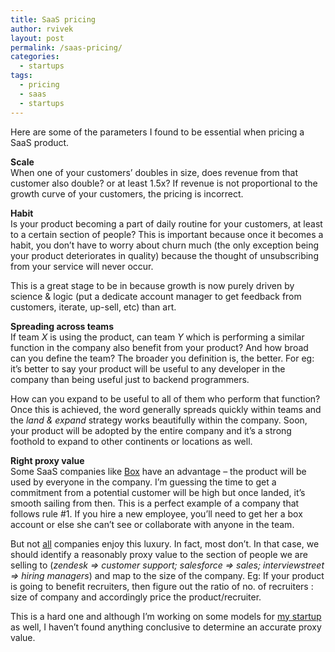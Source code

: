 ```yaml
---
title: SaaS pricing
author: rvivek
layout: post
permalink: /saas-pricing/
categories:
  - startups
tags:
  - pricing
  - saas
  - startups
---
```

Here are some of the parameters I found to be essential when pricing a SaaS product.

**Scale**  
When one of your customers&#8217; doubles in size, does revenue from that customer also double? or at least 1.5x? If revenue is not proportional to the growth curve of your customers, the pricing is incorrect.

**Habit**  
Is your product becoming a part of daily routine for your customers, at least to a certain section of people? This is important because once it becomes a habit, you don&#8217;t have to worry about churn much (the only exception being your product deteriorates in quality) because the thought of unsubscribing from your service will never occur. 

This is a great stage to be in because growth is now purely driven by science & logic (put a dedicate account manager to get feedback from customers, iterate, up-sell, etc) than art.

**Spreading across teams**  
If team *X* is using the product, can team *Y* which is performing a similar function in the company also benefit from your product? And how broad can you define the team? The broader you definition is, the better. For eg: it&#8217;s better to say your product will be useful to any developer in the company than being useful just to backend programmers. 

How can you expand to be useful to all of them who perform that function? Once this is achieved, the word generally spreads quickly within teams and the *land & expand* strategy works beautifully within the company. Soon, your product will be adopted by the entire company and it&#8217;s a strong foothold to expand to other continents or locations as well.

**Right proxy value**  
Some SaaS companies like <a href="https://www.box.com/pricing/" target = "_blank">Box</a> have an advantage &#8211; the product will be used by everyone in the company. I&#8217;m guessing the time to get a commitment from a potential customer will be high but once landed, it&#8217;s smooth sailing from then. This is a perfect example of a company that follows rule #1. If you hire a new employee, you&#8217;ll need to get her a box account or else she can&#8217;t see or collaborate with anyone in the team. 

But not <a href="http://www.zendesk.com/product/pricing" target = "_blank">all</a> companies enjoy this luxury. In fact, most don&#8217;t. In that case, we should identify a reasonably proxy value to the section of people we are selling to (*zendesk => customer support; salesforce => sales; interviewstreet => hiring managers*) and map to the size of the company. Eg: If your product is going to benefit recruiters, then figure out the ratio of no. of recruiters : size of company and accordingly price the product/recruiter.

This is a hard one and although I&#8217;m working on some models for [my startup][1] as well, I haven&#8217;t found anything conclusive to determine an accurate proxy value.

 [1]: https://www.interviewstreet.com/recruit2/